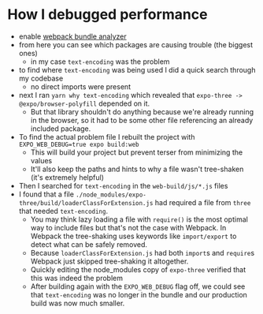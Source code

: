 # How I debugged performance

- enable [webpack bundle analyzer](https://docs.expo.io/versions/latest/guides/web-performance/#-what-makes-my-app-large)
- from here you can see which packages are causing trouble (the biggest ones)
  - in my case `text-encoding` was the problem
- to find where `text-encoding` was being used I did a quick search through my codebase
  - no direct imports were present
- next I ran `yarn why text-encoding` which revealed that `expo-three -> @expo/browser-polyfill` depended on it.
  - But that library shouldn't do anything because we're already running in the browser, so it had to be some other file referencing an already included package.
- To find the actual problem file I rebuilt the project with `EXPO_WEB_DEBUG=true expo build:web`
  - This will build your project but prevent terser from minimizing the values
  - It'll also keep the paths and hints to why a file wasn't tree-shaken (it's extremely helpful)
- Then I searched for `text-encoding` in the `web-build/js/*.js` files
- I found that a file `./node_modules/expo-three/build/loaderClassForExtension.js` had required a file from `three` that needed `text-encoding`.
  - You may think lazy loading a file with `require()` is the most optimal way to include files but that's not the case with Webpack. In Webpack the tree-shaking uses keywords like `import/export` to detect what can be safely removed.
  - Because `loaderClassForExtension.js` had both `import`s and `require`s Webpack just skipped tree-shaking it altogether.
  - Quickly editing the node_modules copy of `expo-three` verified that this was indeed the problem
  - After building again with the `EXPO_WEB_DEBUG` flag off, we could see that `text-encoding` was no longer in the bundle and our production build was now much smaller.
